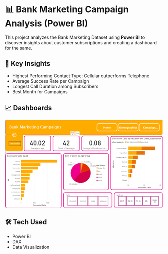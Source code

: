# 📊 Bank Marketing Campaign Analysis (Power BI)

This project analyzes the Bank Marketing Dataset using **Power BI** to discover insights about customer subscriptions and creating a dashboard for the same.

## 🚀 Key Insights
- Highest Performing Contact Type: Cellular outperforms Telephone
- Average Success Rate per Campaign
- Longest Call Duration among Subscribers
- Best Month for Campaigns

## 📈 Dashboards
![Dashboard Preview](screenshots/SS2.png)

## 🛠️ Tech Used
- Power BI
- DAX
- Data Visualization
